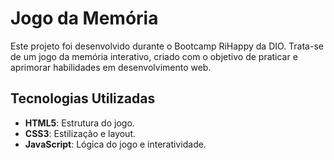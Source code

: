 # Jogo da Memória 

Este projeto foi desenvolvido durante o Bootcamp RiHappy da DIO. Trata-se de um jogo da memória interativo, criado com o objetivo de praticar e aprimorar habilidades em desenvolvimento web. 

## Tecnologias Utilizadas 

- **HTML5**: Estrutura do jogo.
- **CSS3**: Estilização e layout.
- **JavaScript**: Lógica do jogo e interatividade.

